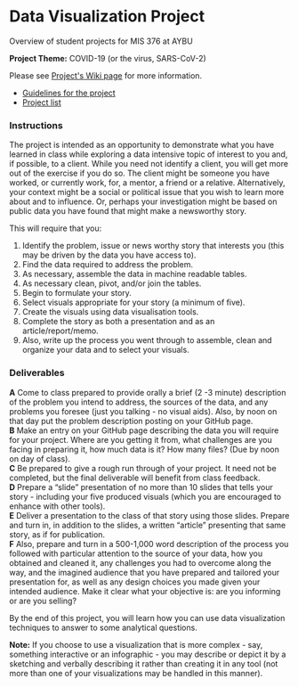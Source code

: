 # Data Visualization Project
Overview of student projects for MIS 376 at AYBU

**Project Theme:** COVID-19 (or the virus, SARS-CoV-2)

Please see [Project's Wiki page](https://github.com/hkilter/data-visualization-project/wiki) for more information.

* [Guidelines for the project](guide.md)
* [Project list](list.md)


### Instructions

The project is intended as an opportunity to demonstrate what you have learned in class while exploring a data intensive topic of interest to you and, if possible, to a client. While you need not identify a client, you will get more out of the exercise if you do so. The client might be someone you have worked, or currently work, for, a mentor, a friend or a relative. Alternatively, your context might be a social or political issue that you wish to learn more about and to influence. Or, perhaps your investigation might be based on public data you have found that might make a newsworthy story.

This will require that you:

1. 	Identify the problem, issue or news worthy story that interests you (this may be driven by the data you have access to).
2. 	Find the data required to address the problem.
3. 	As necessary, assemble the data in machine readable tables.
4. 	As necessary clean, pivot, and/or join the tables.
5. 	Begin to formulate your story.
6. 	Select visuals appropriate for your story (a minimum of five).
7. 	Create the visuals using data visualisation tools.
8. 	Complete the story as both a presentation and as an article/report/memo. 
9. 	Also, write up the process you went through to assemble, clean and organize your data and to select your visuals.

### Deliverables

**A**	Come to class prepared to provide orally a brief (2 -3 minute) description of the problem you intend to address, the sources of the data, and any problems you foresee (just you talking - no visual aids). Also, by noon on that day put the problem description posting on your GitHub page.  
**B**	Make an entry on your GitHub page describing the data you will require for your project. Where are you getting it from, what challenges are you facing in preparing it, how much data is it? How many files? (Due by noon on day of class).  
**C**	Be prepared to give a rough run through of your project. It need not be completed, but the final deliverable will benefit from class feedback.  
**D**	Prepare a “slide” presentation of no more than 10 slides that tells your story - including your five produced visuals (which you are encouraged to enhance with other tools).  
**E**	Deliver a presentation to the class of that story using those slides. Prepare and turn in, in addition to the slides, a written “article” presenting that same story, as if for publication.  
**F**	Also, prepare and turn in a 500-1,000 word description of the process you followed with particular attention to the source of your data, how you obtained and cleaned it, any challenges you had to overcome along the way, and the imagined audience that you have prepared and tailored your presentation for, as well as any design choices you made given your intended audience. Make it clear what your objective is: are you informing or are you selling?

By the end of this project, you will learn how you can use data visualization techniques to answer to some analytical questions.

**Note:** If you choose to use a visualization that is more complex - say, something interactive or an infographic - you may describe or depict it by a sketching and verbally describing it rather than creating it in any tool (not more than one of your visualizations may be handled in this manner).